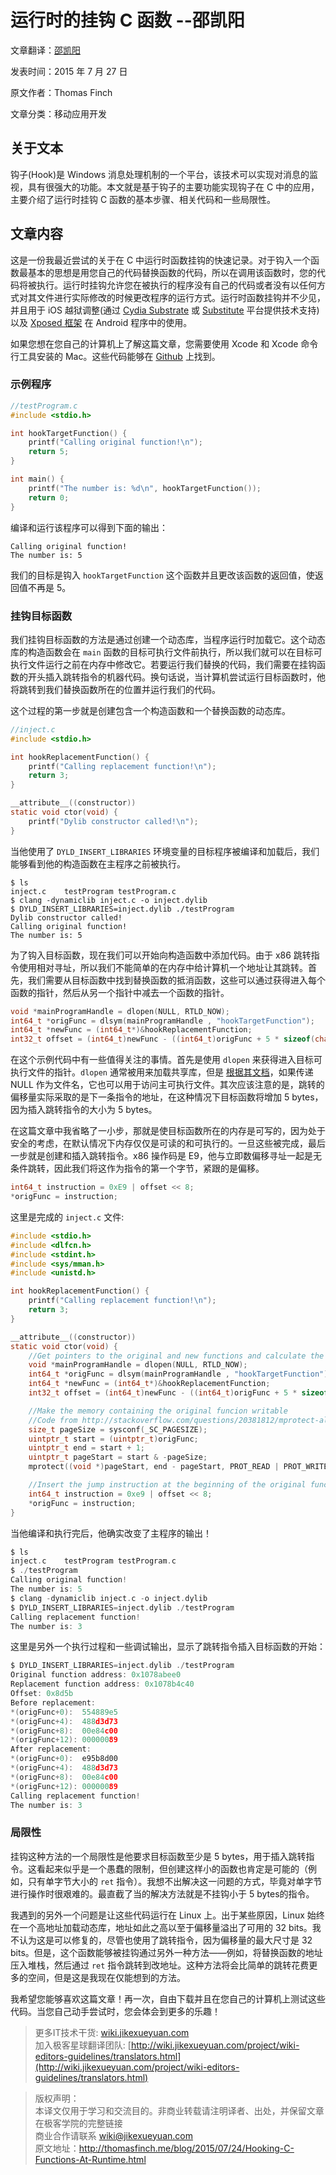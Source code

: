 # 运行时的挂钩 C 函数  --邵凯阳

文章翻译：[邵凯阳](https://github.com/shaokaiyang) 

发表时间：2015 年 7 月 27 日  

原文作者：Thomas Finch

文章分类：移动应用开发

## 关于文本

钩子(Hook)是 Windows 消息处理机制的一个平台，该技术可以实现对消息的监视，具有很强大的功能。本文就是基于钩子的主要功能实现钩子在 C 中的应用，主要介绍了运行时挂钩 C 函数的基本步骤、相关代码和一些局限性。

## 文章内容

这是一份我最近尝试的关于在 C 中运行时函数挂钩的快速记录。对于钩入一个函数最基本的思想是用您自己的代码替换函数的代码，所以在调用该函数时，您的代码将被执行。运行时挂钩允许您在被执行的程序没有自己的代码或者没有以任何方式对其文件进行实际修改的时候更改程序的运行方式。运行时函数挂钩并不少见，并且用于 iOS 越狱调整(通过 [Cydia Substrate](http://www.cydiasubstrate.com/) 或 [Substitute](https://github.com/comex/substitute) 平台提供技术支持)以及 [Xposed 框架](http://repo.xposed.info/module/de.robv.android.xposed.installer) 在 Android 程序中的使用。

如果您想在您自己的计算机上了解这篇文章，您需要使用 Xcode 和 Xcode 命令行工具安装的 Mac。这些代码能够在 [Github](http://repo.xposed.info/module/de.robv.android.xposed.installer) 上找到。

### 示例程序

```C
//testProgram.c
#include <stdio.h>

int hookTargetFunction() {
    printf("Calling original function!\n");
    return 5;
}

int main() {
    printf("The number is: %d\n", hookTargetFunction());
    return 0;
} 
```  

编译和运行该程序可以得到下面的输出：

```
Calling original function!
The number is: 5
```

我们的目标是钩入 `hookTargetFunction` 这个函数并且更改该函数的返回值，使返回值不再是 5。

### 挂钩目标函数

我们挂钩目标函数的方法是通过创建一个动态库，当程序运行时加载它。这个动态库的构造函数会在 `main` 函数的目标可执行文件前执行，所以我们就可以在目标可执行文件运行之前在内存中修改它。若要运行我们替换的代码，我们需要在挂钩函数的开头插入跳转指令的机器代码。换句话说，当计算机尝试运行目标函数时，他将跳转到我们替换函数所在的位置并运行我们的代码。

这个过程的第一步就是创建包含一个构造函数和一个替换函数的动态库。

```C
//inject.c
#include <stdio.h>

int hookReplacementFunction() {
    printf("Calling replacement function!\n");
    return 3;
}

__attribute__((constructor))
static void ctor(void) {
    printf("Dylib constructor called!\n");
}
```

当他使用了 `DYLD_INSERT_LIBRARIES` 环境变量的目标程序被编译和加载后，我们能够看到他的构造函数在主程序之前被执行。

```shell
$ ls
inject.c    testProgram testProgram.c
$ clang -dynamiclib inject.c -o inject.dylib
$ DYLD_INSERT_LIBRARIES=inject.dylib ./testProgram
Dylib constructor called!
Calling original function!
The number is: 5
```

为了钩入目标函数，现在我们可以开始向构造函数中添加代码。由于 x86 跳转指令使用相对寻址，所以我们不能简单的在内存中给计算机一个地址让其跳转。首先，我们需要从目标函数中找到替换函数的抵消函数，这些可以通过获得进入每个函数的指针，然后从另一个指针中减去一个函数的指针。

```C
void *mainProgramHandle = dlopen(NULL, RTLD_NOW);
int64_t *origFunc = dlsym(mainProgramHandle , "hookTargetFunction");
int64_t *newFunc = (int64_t*)&hookReplacementFunction;
int32_t offset = (int64_t)newFunc - ((int64_t)origFunc + 5 * sizeof(char));
```

在这个示例代码中有一些值得关注的事情。首先是使用 `dlopen` 来获得进入目标可执行文件的指针。`dlopen` 通常被用来加载共享库，但是 [根据其文档](http://linux.die.net/man/3/dlopen)，如果传递 NULL 作为文件名，它也可以用于访问主可执行文件。其次应该注意的是，跳转的偏移量实际采取的是下一条指令的地址，在这种情况下目标函数将增加 5 bytes，因为插入跳转指令的大小为 5 bytes。

在这篇文章中我省略了一小步，那就是使目标函数所在的内存是可写的，因为处于安全的考虑，在默认情况下内存仅仅是可读的和可执行的。一旦这些被完成，最后一步就是创建和插入跳转指令。x86 操作码是 E9，他与立即数偏移寻址一起是无条件跳转，因此我们将这作为指令的第一个字节，紧跟的是偏移。 

```C
int64_t instruction = 0xE9 | offset << 8;
*origFunc = instruction;
```

这里是完成的 `inject.c` 文件:

```C
#include <stdio.h>
#include <dlfcn.h>
#include <stdint.h>
#include <sys/mman.h>
#include <unistd.h>

int hookReplacementFunction() {
    printf("Calling replacement function!\n");
    return 3;
}

__attribute__((constructor))
static void ctor(void) {
    //Get pointers to the original and new functions and calculate the jump offset
    void *mainProgramHandle = dlopen(NULL, RTLD_NOW);
    int64_t *origFunc = dlsym(mainProgramHandle , "hookTargetFunction");
    int64_t *newFunc = (int64_t*)&hookReplacementFunction;
    int32_t offset = (int64_t)newFunc - ((int64_t)origFunc + 5 * sizeof(char));

    //Make the memory containing the original funcion writable
    //Code from http://stackoverflow.com/questions/20381812/mprotect-always-returns-invalid-arguments
    size_t pageSize = sysconf(_SC_PAGESIZE);
    uintptr_t start = (uintptr_t)origFunc;
    uintptr_t end = start + 1;
    uintptr_t pageStart = start & -pageSize;
    mprotect((void *)pageStart, end - pageStart, PROT_READ | PROT_WRITE | PROT_EXEC);

    //Insert the jump instruction at the beginning of the original function
    int64_t instruction = 0xe9 | offset << 8;
    *origFunc = instruction;
}
```

当他编译和执行完后，他确实改变了主程序的输出！

```c
$ ls
inject.c    testProgram testProgram.c
$ ./testProgram 
Calling original function!
The number is: 5
$ clang -dynamiclib inject.c -o inject.dylib
$ DYLD_INSERT_LIBRARIES=inject.dylib ./testProgram
Calling replacement function!
The number is: 3
```

这里是另外一个执行过程和一些调试输出，显示了跳转指令插入目标函数的开始：

```c
$ DYLD_INSERT_LIBRARIES=inject.dylib ./testProgram
Original function address: 0x1078abee0
Replacement function address: 0x1078b4c40
Offset: 0x8d5b
Before replacement: 
*(origFunc+0):  554889e5
*(origFunc+4):  488d3d73
*(origFunc+8):  00e84c00
*(origFunc+12): 00000089
After replacement: 
*(origFunc+0):  e95b8d00
*(origFunc+4):  488d3d73
*(origFunc+8):  00e84c00
*(origFunc+12): 00000089
Calling replacement function!
The number is: 3
```

### 局限性

挂钩这种方法的一个局限性是他要求目标函数至少是 5 bytes，用于插入跳转指令。这看起来似乎是一个愚蠢的限制，但创建这样小的函数也肯定是可能的（例如，只有单字节大小的 `ret` 指令）。我想不出解决这一问题的方式，毕竟对单字节进行操作时很艰难的。最直截了当的解决方法就是不挂钩小于 5 bytes的指令。

我遇到的另外一个问题是让这些代码运行在 Linux 上。出于某些原因，Linux 始终在一个高地址加载动态库，地址如此之高以至于偏移量溢出了可用的 32 bits。我不认为这是可以修复的，尽管也使用了跳转指令，因为偏移量的最大尺寸是 32 bits。但是，这个函数能够被挂钩通过另外一种方法——例如，将替换函数的地址压入堆栈，然后通过 `ret` 指令跳转到改地址。这种方法将会比简单的跳转花费更多的空间，但是这是我现在仅能想到的方法。
 
我希望您能够喜欢这篇文章！再一次，自由下载并且在您自己的计算机上测试这些代码。当您自己动手尝试时，您会体会到更多的乐趣！

> 更多IT技术干货: [wiki.jikexueyuan.com](wiki.jikexueyuan.com)   
> 加入极客星球翻译团队: [http://wiki.jikexueyuan.com/project/wiki-editors-guidelines/translators.html](http://wiki.jikexueyuan.com/project/wiki-editors-guidelines/translators.html)   

> 版权声明：   
> 本译文仅用于学习和交流目的。非商业转载请注明译者、出处，并保留文章在极客学院的完整链接   
> 商业合作请联系 wiki@jikexueyuan.com   
> 原文地址：[http://thomasfinch.me/blog/2015/07/24/Hooking-C-Functions-At-Runtime.html ](http://thomasfinch.me/blog/2015/07/24/Hooking-C-Functions-At-Runtime.html )
